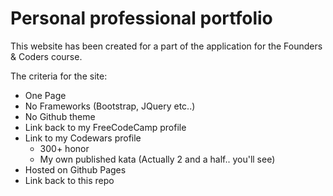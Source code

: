 # Personal professional portfolio

This website has been created for a part of the application for the Founders & Coders course.

The criteria for the site:

 - One Page
 - No Frameworks (Bootstrap, JQuery etc..)
 - No Github theme
 - Link back to my FreeCodeCamp profile
 - Link to my Codewars profile
    - 300+ honor
    - My own published kata (Actually 2 and a half.. you'll see)
 - Hosted on Github Pages
 - Link back to this repo
